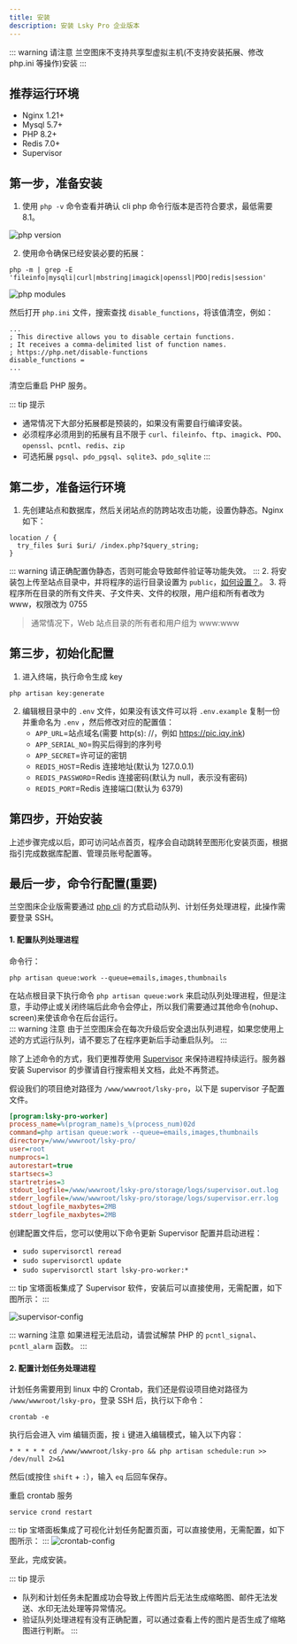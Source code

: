 ```yaml
---
title: 安装
description: 安装 Lsky Pro 企业版本
---
```


::: warning 请注意
兰空图床不支持共享型虚拟主机(不支持安装拓展、修改 php.ini 等操作)安装
:::

## 推荐运行环境
- Nginx 1.21+
- Mysql 5.7+
- PHP 8.2+
- Redis 7.0+
- Supervisor

## 第一步，准备安装
1. 使用 `php -v` 命令查看并确认 cli php 命令行版本是否符合要求，最低需要 8.1。

![php version](/installation/php-version.png)

2. 使用命令确保已经安装必要的拓展：
```shell
php -m | grep -E 'fileinfo|mysqli|curl|mbstring|imagick|openssl|PDO|redis|session'
```

![php modules](/installation/php-modules.png)

然后打开 `php.ini` 文件，搜索查找 `disable_functions`，将该值清空，例如：

```
...
; This directive allows you to disable certain functions.
; It receives a comma-delimited list of function names.
; https://php.net/disable-functions
disable_functions = 
...
```

清空后重启 PHP 服务。

::: tip 提示
- 通常情况下大部分拓展都是预装的，如果没有需要自行编译安装。
- 必须程序必须用到的拓展有且不限于 `curl`、`fileinfo`、`ftp`、`imagick`、`PDO`、`openssl`、`pcntl`、`redis`、`zip`
- 可选拓展 `pgsql`、`pdo_pgsql`、`sqlite3`、`pdo_sqlite`
:::

## 第二步，准备运行环境
1. 先创建站点和数据库，然后关闭站点的防跨站攻击功能，设置伪静态。Nginx 如下：
```
location / {
  try_files $uri $uri/ /index.php?$query_string;
}
```
::: warning
请正确配置伪静态，否则可能会导致邮件验证等功能失效。
:::
2. 将安装包上传至站点目录中，并将程序的运行目录设置为 `public`，[如何设置？](https://serverfault.com/a/604307)。
3. 将程序所在目录的所有文件夹、子文件夹、文件的权限，用户组和所有者改为 www，权限改为 0755
> 通常情况下，Web 站点目录的所有者和用户组为 www:www

## 第三步，初始化配置
1. 进入终端，执行命令生成 key

```shell
php artisan key:generate
```

2. 编辑根目录中的 `.env` 文件，如果没有该文件可以将 `.env.example` 复制一份并重命名为 `.env` ，然后修改对应的配置值：
   - `APP_URL`=站点域名(需要 http(s): //，例如 https://pic.iqy.ink)
   - `APP_SERIAL_NO`=购买后得到的序列号
   - `APP_SECRET`=许可证的密钥
   - `REDIS_HOST`=Redis 连接地址(默认为 127.0.0.1)
   - `REDIS_PASSWORD`=Redis 连接密码(默认为 null，表示没有密码)
   - `REDIS_PORT`=Redis 连接端口(默认为 6379)

## 第四步，开始安装
上述步骤完成以后，即可访问站点首页，程序会自动跳转至图形化安装页面，根据指引完成数据库配置、管理员账号配置等。

## 最后一步，命令行配置(重要)
兰空图床企业版需要通过 [php cli](http://www.php-cli.com/) 的方式启动队列、计划任务处理进程，此操作需要登录 SSH。

#### 1. 配置队列处理进程

命令行：
```shell
php artisan queue:work --queue=emails,images,thumbnails
```

在站点根目录下执行命令 `php artisan queue:work` 来启动队列处理进程，但是注意，手动停止或关闭终端后此命令会停止，所以我们需要通过其他命令(nohup、screen)来使该命令在后台运行。  
::: warning 注意
由于兰空图床会在每次升级后安全退出队列进程，如果您使用上述的方式运行队列，请不要忘了在程序更新后手动重启队列。
:::

除了上述命令的方式，我们更推荐使用 [Supervisor](http://supervisord.org/) 来保持进程持续运行。服务器安装 Supervisor 的步骤请自行搜索相关文档，此处不再赘述。  

假设我们的项目绝对路径为 `/www/wwwroot/lsky-pro`，以下是 supervisor 子配置文件。
```ini
[program:lsky-pro-worker]
process_name=%(program_name)s_%(process_num)02d
command=php artisan queue:work --queue=emails,images,thumbnails
directory=/www/wwwroot/lsky-pro/
user=root
numprocs=1
autorestart=true
startsecs=3
startretries=3
stdout_logfile=/www/wwwroot/lsky-pro/storage/logs/supervisor.out.log
stderr_logfile=/www/wwwroot/lsky-pro/storage/logs/supervisor.err.log
stdout_logfile_maxbytes=2MB
stderr_logfile_maxbytes=2MB
```
创建配置文件后，您可以使用以下命令更新 Supervisor 配置并启动进程：
- `sudo supervisorctl reread`
- `sudo supervisorctl update`
- `sudo supervisorctl start lsky-pro-worker:*`

::: tip
宝塔面板集成了 Supervisor 软件，安装后可以直接使用，无需配置，如下图所示：
:::

![supervisor-config](/bt-supervisor-config.png)

::: warning 注意
如果进程无法启动，请尝试解禁 PHP 的 `pcntl_signal`、`pcntl_alarm` 函数。
:::

#### 2. 配置计划任务处理进程

计划任务需要用到 linux 中的 Crontab，我们还是假设项目绝对路径为 `/www/wwwroot/lsky-pro`，登录 SSH 后，执行以下命令：

```shell
crontab -e
```

执行后会进入 vim 编辑页面，按 `i` 键进入编辑模式，输入以下内容：
```shell
* * * * * cd /www/wwwroot/lsky-pro && php artisan schedule:run >> /dev/null 2>&1
```

然后(或按住 `shift` + `:`），输入 `eq` 后回车保存。

重启 crontab 服务
```shell
service crond restart
```

::: tip
宝塔面板集成了可视化计划任务配置页面，可以直接使用，无需配置，如下图所示：
:::
![crontab-config](/bt-crontab-config.png)

至此，完成安装。

::: tip 提示
- 队列和计划任务未配置成功会导致上传图片后无法生成缩略图、邮件无法发送、水印无法处理等异常情况。
- 验证队列处理进程有没有正确配置，可以通过查看上传的图片是否生成了缩略图进行判断。
:::
